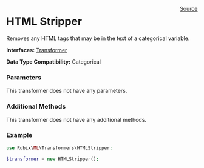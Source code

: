 <span style="float:right;"><a href="https://github.com/RubixML/RubixML/blob/master/src/Transformers/HTMLStripper.php">Source</a></span>

# HTML Stripper
Removes any HTML tags that may be in the text of a categorical variable.

**Interfaces:** [Transformer](api.md#transformer)

**Data Type Compatibility:** Categorical

### Parameters
This transformer does not have any parameters.

### Additional Methods
This transformer does not have any additional methods.

### Example
```php
use Rubix\ML\Transformers\HTMLStripper;

$transformer = new HTMLStripper();
```